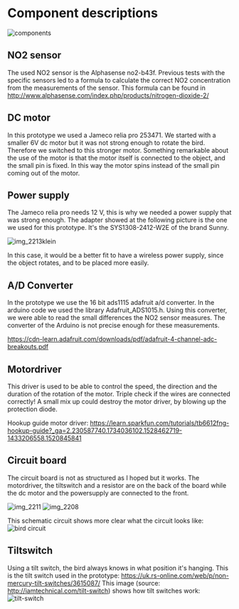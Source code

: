# Component descriptions
![components](https://user-images.githubusercontent.com/31654421/40971480-1034dc5a-68be-11e8-9307-9f7e7ecde65f.jpg)

## NO2 sensor
The used NO2 sensor is the Alphasense no2-b43f. Previous tests with the specific sensors led to a formula to calculate the correct NO2 concentration from the measurements of the sensor. This formula can be found in   
http://www.alphasense.com/index.php/products/nitrogen-dioxide-2/

## DC motor
In this prototype we used a Jameco relia pro 253471. We started with a smaller 6V dc motor but it was not strong enough to rotate the bird. Therefore we switched to this stronger motor. Something remarkable about the use of the motor is that the motor itself is connected to the object, and the small pin is fixed. In this way the motor spins instead of the small pin coming out of the motor. 

## Power supply
The Jameco relia pro needs 12 V, this is why we needed a power supply that was strong enough. The adapter showed at the following picture is the one we used for this prototype. It's the SYS1308-2412-W2E of the brand Sunny. 

![img_2213klein](https://user-images.githubusercontent.com/31654421/40981644-bd8be674-68db-11e8-80a4-dcecf0c7a6ab.jpg)

In this case, it would be a better fit to have a wireless power supply, since the object rotates, and to be placed more easily. 

## A/D Converter
In the prototype we use the 16 bit ads1115 adafruit a/d converter. In the arduino code we used the library Adafruit_ADS1015.h.
Using this converter, we were able to read the small differences the NO2 sensor measures. The converter of the Arduino is not precise enough for these measurements.

https://cdn-learn.adafruit.com/downloads/pdf/adafruit-4-channel-adc-breakouts.pdf

## Motordriver
This driver is used to be able to control the speed, the direction and the duration of the rotation of the motor. Triple check if the wires are connected correctly! A small mix up could destroy the motor driver, by blowing up the protection diode. 

Hookup guide motor driver:
https://learn.sparkfun.com/tutorials/tb6612fng-hookup-guide?_ga=2.230587740.1734036102.1528462719-1433206558.1520845841

## Circuit board
The circuit board is not as structured as I hoped but it works. The motordriver, the tiltswitch and a resistor are on the back of the board while the dc motor and the powersupply are connected to the front. 

![img_2211](https://user-images.githubusercontent.com/31654421/41039772-c35cd792-699a-11e8-8019-fc1010be7bb1.jpg)
![img_2208](https://user-images.githubusercontent.com/31654421/41039788-cc8b80f2-699a-11e8-8721-16809df29891.jpg)

This schematic circuit shows more clear what the circuit looks like:
![bird circuit](https://user-images.githubusercontent.com/31654421/41159503-04911dfc-6b2d-11e8-90c6-c00dcc495404.jpg)

## Tiltswitch
Using a tilt switch, the bird always knows in what position it's hanging.
This is the tilt switch used in the prototype:
https://uk.rs-online.com/web/p/non-mercury-tilt-switches/3615087/
This image (source: http://iamtechnical.com/tilt-switch) shows how tilt switches work:
![tilt-switch](https://user-images.githubusercontent.com/31654421/41160310-8938efba-6b2f-11e8-83e4-a8784ac12387.jpg)

